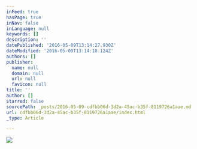 ```yaml
---
inFeed: true
hasPage: true
inNav: false
inLanguage: null
keywords: []
description: ''
datePublished: '2016-05-09T13:14:27.930Z'
dateModified: '2016-05-09T13:14:18.124Z'
authors: []
publisher:
  name: null
  domain: null
  url: null
  favicon: null
title: ''
author: []
starred: false
sourcePath: _posts/2016-05-09-cdfbb06d-3d2a-45ac-b35f-8119726a1aae.md
url: cdfbb06d-3d2a-45ac-b35f-8119726a1aae/index.html
_type: Article

---
```

![](https://the-grid-user-content.s3-us-west-2.amazonaws.com/0413581a-337d-468d-9228-14d459950168.jpg)